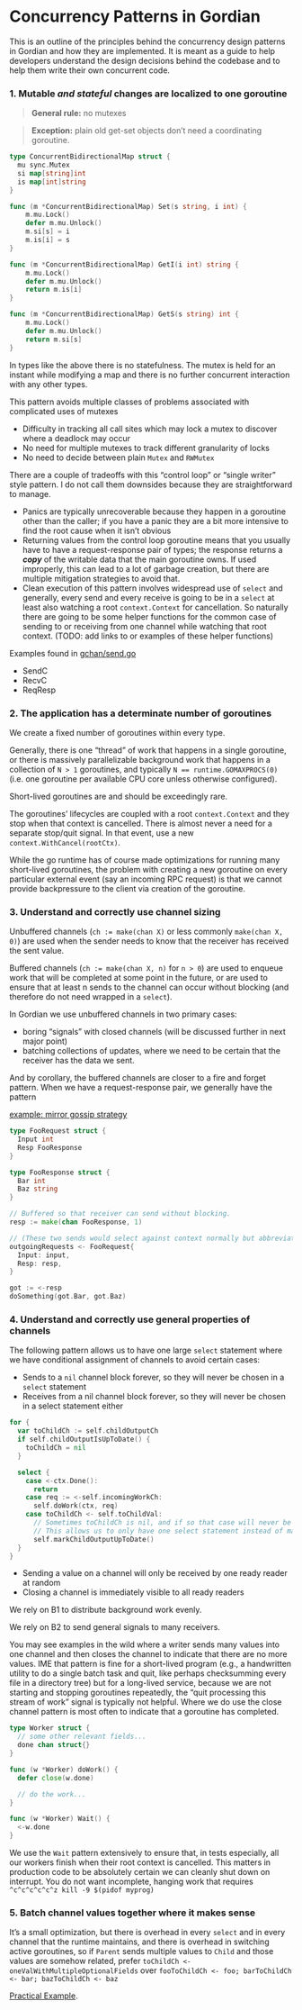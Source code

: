 # Concurrency Patterns in Gordian

This is an outline of the principles behind the concurrency design patterns in Gordian and how they are implemented. It is meant as a guide to help developers understand the design decisions behind the codebase and to help them write their own concurrent code.

### 1. Mutable *and stateful* changes are localized to one goroutine

> **General rule:** no mutexes

> **Exception:** plain old get-set objects don’t need a coordinating goroutine.

```go
type ConcurrentBidirectionalMap struct {
  mu sync.Mutex
  si map[string]int
  is map[int]string
}

func (m *ConcurrentBidirectionalMap) Set(s string, i int) {
	m.mu.Lock()
	defer m.mu.Unlock()
	m.si[s] = i
	m.is[i] = s
}

func (m *ConcurrentBidirectionalMap) GetI(i int) string {
	m.mu.Lock()
	defer m.mu.Unlock()
	return m.is[i]
}

func (m *ConcurrentBidirectionalMap) GetS(s string) int {
	m.mu.Lock()
	defer m.mu.Unlock()
	return m.si[s]
}
```

In types like the above there is no statefulness. The mutex is held for an instant while modifying a map and there is no further concurrent interaction with any other types.

This pattern avoids multiple classes of problems associated with complicated uses of mutexes

- Difficulty in tracking all call sites which may lock a mutex to discover where a deadlock may occur
- No need for multiple mutexes to track different granularity of locks
- No need to decide between plain `Mutex` and `RWMutex`

There are a couple of tradeoffs with this “control loop” or “single writer” style pattern. I do not call them downsides because they are straightforward to manage.

-  Panics are typically unrecoverable because they happen in a goroutine other than the caller; if you have a panic they are a bit more intensive to find the root cause when it isn’t obvious
-  Returning values from the control loop goroutine means that you usually have to have a request-response pair of types; the response returns a _**copy**_ of the writable data that the main goroutine owns. If used improperly, this can lead to a lot of garbage creation, but there are multiple mitigation strategies to avoid that.
-  Clean execution of this pattern involves widespread use of `select` and generally, every send and every receive is going to be in a `select` at least also watching a root `context.Context` for cancellation. So naturally there are going to be some helper functions for the common case of sending to or receiving from one channel while watching that root context. (TODO: add links to or examples of these helper functions)

Examples found in [gchan/send.go](../internal/gchan/send.go)
  - SendC
  - RecvC
  - ReqResp

### 2. The application has a determinate number of goroutines

We create a fixed number of goroutines within every type.

Generally, there is one “thread” of work that happens in a single goroutine, or there is massively parallelizable background work that happens in a collection of `N > 1` goroutines, and typically `N == runtime.GOMAXPROCS(0)` (i.e. one goroutine per available CPU core unless otherwise configured).

Short-lived goroutines are and should be exceedingly rare.

The goroutines’ lifecycles are coupled with a root `context.Context` and they stop when that context is cancelled. There is almost never a need for a separate stop/quit signal. In that event, use a new `context.WithCancel(rootCtx)`.

While the go runtime has of course made optimizations for running many short-lived goroutines, the problem with creating a new goroutine on every particular external event (say an incoming RPC request) is that we cannot provide backpressure to the client via creation of the goroutine.

### 3. Understand and correctly use channel sizing

Unbuffered channels (`ch := make(chan X)` or less commonly `make(chan X, 0)`) are used when the sender needs to know that the receiver has received the sent value.

Buffered channels (`ch := make(chan X, n)` for `n > 0`) are used to enqueue work that will be completed at some point in the future, or are used  to ensure that at least n sends to the channel can occur without blocking (and therefore do not need wrapped in a `select`).

In Gordian we use unbuffered channels in two primary cases:

- boring “signals” with closed channels (will be discussed further in next major point)
- batching collections of updates, where we need to be certain that the receiver has the data we sent.

And by corollary, the buffered channels are closer to a fire and forget pattern. When we have a request-response pair, we generally have the pattern

[example: mirror gossip strategy](../tm/tmengine/internal/tmmirror/internal/tmi/gossipviewmanager.go)

```go
type FooRequest struct {
  Input int
  Resp FooResponse
}

type FooResponse struct {
  Bar int
  Baz string
}

// Buffered so that receiver can send without blocking.
resp := make(chan FooResponse, 1)

// (These two sends would select against context normally but abbreviated here)
outgoingRequests <- FooRequest{
  Input: input,
  Resp: resp,
}

got := <-resp
doSomething(got.Bar, got.Baz)
```

### 4. Understand and correctly use general properties of channels

The following pattern allows us to have one large `select` statement where we have conditional assignment of channels to avoid certain cases:

- Sends to a `nil` channel block forever, so they will never be chosen in a `select` statement
- Receives from a nil channel block forever, so they will never be chosen in a select statement either

```go
for {
  var toChildCh := self.childOutputCh
  if self.childOutputIsUpToDate() {
    toChildCh = nil
  }

  select {
    case <-ctx.Done():
      return
    case req := <-self.incomingWorkCh:
      self.doWork(ctx, req)
    case toChildCh <- self.toChildVal:
      // Sometimes toChildCh is nil, and if so that case will never be chosen.
      // This allows us to only have one select statement instead of many, mostly duplicated selects.
      self.markChildOutputUpToDate()
  }
}
```

- Sending a value on a channel will only be received by one ready reader at random
- Closing a channel is immediately visible to all ready readers

We rely on B1 to distribute background work evenly.

We rely on B2 to send general signals to many receivers.

You may see examples in the wild where a writer sends many values into one channel and then closes the channel to indicate that there are no more values. IME that pattern is fine for a short-lived program (e.g., a handwritten utility to do a single batch task and quit, like perhaps checksumming every file in a directory tree) but for a long-lived service, because we are not starting and stopping goroutines repeatedly, the “quit processing this stream of work” signal is typically not helpful.
Where we do use the close channel pattern is most often to indicate that a goroutine has completed.

```go
type Worker struct {
  // some other relevant fields...
  done chan struct{}
}

func (w *Worker) doWork() {
  defer close(w.done)

  // do the work...
}

func (w *Worker) Wait() {
  <-w.done
}
```

We use the `Wait` pattern extensively to ensure that, in tests especially, all our workers finish when their root context is cancelled. This matters in production code to be absolutely certain we can cleanly shut down on interrupt. You do not want incomplete, hanging work that requires `^c^c^c^c^c^z kill -9 $(pidof myprog)`

### 5. Batch channel values together where it makes sense

It’s a small optimization, but there is overhead in every `select` and in every channel that the runtime maintains, and there is overhead in switching active goroutines, so if `Parent` sends multiple values to `Child` and those values are somehow related, prefer `toChildCh <- oneValWithMultipleOptionalFields` over `fooToChildCh <- foo; barToChildCh <- bar; bazToChildCh <- baz`

[Practical Example](./../tm/tmengine/tmelink/networkviewupdate.go).

